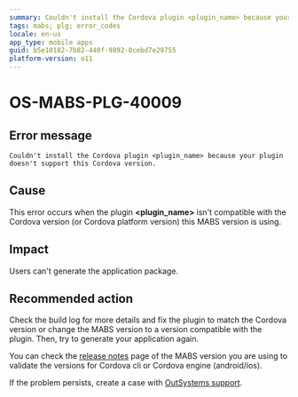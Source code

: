 ```yaml
---
summary: Couldn't install the Cordova plugin <plugin_name> because your plugin doesn't support this Cordova version.
tags: mabs; plg; error_codes
locale: en-us
app_type: mobile apps
guid: b5e10182-7b82-440f-9892-0cebd7e29755
platform-version: o11
---
```


# OS-MABS-PLG-40009

## Error message

`Couldn't install the Cordova plugin <plugin_name> because your plugin doesn't
support this Cordova version.`

## Cause

This error occurs when the plugin **&lt;plugin_name&gt;** isn't compatible with the
Cordova version (or Cordova platform version) this MABS version is using.

## Impact

Users can't generate the application package.

## Recommended action

Check the build log for more details and fix the plugin to match the Cordova
version or change the MABS version to a version compatible with the plugin.
Then, try to generate your application again.

You can check the [release
notes](https://success.outsystems.com/Support/Release_Notes/Mobile_Apps_Build_Service_Versions)
page of the MABS version you are using to validate the versions for Cordova cli
or Cordova engine (android/ios).

If the problem persists, create a case with [OutSystems
support](https://www.outsystems.com/support/portal/open-support-case?ErrorCode=OS-MABS-PLG-40009).
